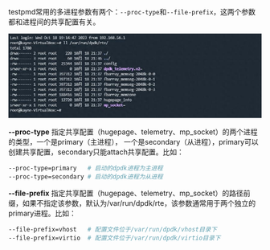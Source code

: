 testpmd常用的多进程参数有两个：`--proc-type`和`--file-prefix`，这两个参数都和进程间的共享配置有关。

![](assets/20250321_123751_image.png)

**--proc-type** 指定共享配置（hugepage、telemetry、mp_socket）的两个进程的类型，一个是primary（主进程）， 一个是secondary（从进程），primary可以创建共享配置，secondary只能attach共享配置。比如：

```bash
--proc-type=primary   # 启动的dpdk进程为主进程
--proc-type=secondary # 启动的dpdk进程为从进程
```

**--file-prefix** 指定共享配置（hugepage、telemetry、mp_socket）的路径前缀，如果不指定该参数，默认为/var/run/dpdk/rte，该参数通常用于两个独立的primary进程。比如：

```bash
--file-prefix=vhost   # 配置文件位于/var/run/dpdk/vhost目录下
--file-prefix=virtio  # 配置文件位于/var/run/dpdk/virtio目录下
```
